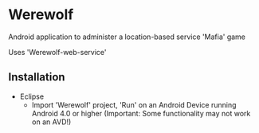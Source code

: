 Werewolf
========

Android application to administer a location-based service 'Mafia' game

Uses 'Werewolf-web-service'

## Installation

* Eclipse
  * Import 'Werewolf' project, 'Run' on an Android Device running Android 4.0 or higher (Important: Some functionality may not work on an AVD!)
